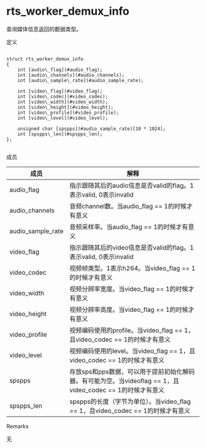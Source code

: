 # rts\_worker\_demux\_info

查询媒体信息返回的数据类型。

定义

```

struct rts_worker_demux_info
{
    int [audio\_flag](#audio_flag);
    int [audio\_channels](#audio_channels);
    int [audio\_sample\_rate](#audio_sample_rate);

    int [video\_flag](#video_flag);
    int [video\_codec](#video_codec);
    int [video\_width](#video_width);
    int [video\_height](#video_height);
    int [video\_profile](#video_profile);
    int [video\_level](#video_level);

    unsigned char [spspps](#audio_sample_rate)[10 * 1024];
    int [spspps\_len](#spspps_len);
};
                    
```

成员

|成员|解释|
|--|--|
|audio\_flag|指示跟随其后的audio信息是否valid的flag。1表示valid, 0表示invalid|
|audio\_channels|音频channel数。当audio\_flag == 1的时候才有意义|
|audio\_sample\_rate|音频采样率。当audio\_flag == 1的时候才有意义|
|video\_flag|指示跟随其后的video信息是否valid的flag。1表示valid, 0表示invalid|
|video\_codec|视频帧类型。1表示h264。当video\_flag == 1的时候才有意义|
|video\_width|视频分辨率宽度。当video\_flag == 1的时候才有意义|
|video\_height|视频分辨率高度。当video\_flag == 1的时候才有意义|
|video\_profile|视频编码使用的profile。当video\_flag == 1，且video\_codec == 1的时候才有意义|
|video\_level|视频编码使用的level。当video\_flag == 1，且video\_codec == 1的时候才有意义|
|spspps|存放sps和pps数据，可以用于提前初始化解码器。有可能为空。当videoflag == 1，且video\_codec == 1的时候才有意义|
|spspps\_len|spspps的长度（字节为单位）。当video\_flag == 1，且video\_codec == 1的时候才有意义|

Remarks

无

